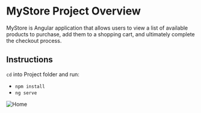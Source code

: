 # MyStore Project Overview

MyStore is Angular application that allows users to view a list of available products to purchase, add them to a shopping cart, and ultimately complete the checkout process.

## Instructions

`cd` into Project folder and run:

- `npm install`
- `ng serve`

![Home](./src/assets/shoppingflow.gif)
